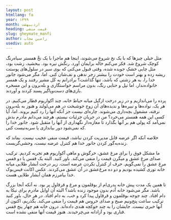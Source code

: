 ```yaml
---
layout: post
htmllang: fa
year: ۱۳۹۹
month: اردیبهشت
heading: قیمت منفی
slug: gheymate_manfi
author: رامین مجاب
usediv: auto
---
```


مثل خیلی چیزها که با یک نخ شروع می‌شوند، اینجا هم ماجرا با یک نخْ همستر سیاه‌رنگ کوچک شروع شد. فکر می‌کنم خاله برایمان آورد. رنگش تیره بود. ببخشید، زشت بود، مثل چایی خشکِ جویده شده، وقتی قبول می‌کنی که بوی سیر در سلول‌های پوستت ریشه زده و بهتر است خودت را بیشتر زجر ندهی و تف‌شان کنی. اما، مگر می‌شود جانور خدا را، به هر زشتی که باشد، تنها گذاشت؟ برادرانم به کَل مشیر رفتند و یک همسر خانواده‌ندار، اما تپل و حنایی رنگ، بدون مراسم خواستگاری و بله‌برون و این مسخره بازی‌های دست‌وپاگیر پسند کردند و آوردند.

پرده را می‌اندازیم و در زیر درخت ازگیل میانه حیاط خانه، چند آکواریوم قطار می‌کنیم. در هر یک، نواده‌ها و نبیره‌ها و ندیده‌های آن زوج خوشبخت در هم می‌لولند و هنوز به بله‌برون نرفته، مشغول بچه‌داری می‌شوند. چاره‌ای نیست جز آنکه آنها را رد کنیم بروند. اما، آیا کسی این همه همستر می‌خرد؟ من در جریان جزئيات نیستم، هرچند می‌دانم مادرم بدش نمی‌آمد که پولی هم بر آنها بگذارد تا مغازه‌دار نگهداری از آنها را متقبل شود. جانور خدا را که نمی‌شود دور بیاندازی یا سربه‌نیست کنی. 

خلاصه آنکه اگر عرضه قابل مدیریت کردن نباشد، قیمت منفی عجیب نیست. بماند که زنده‌به‌گور کردن جانور خدا هم کنترل عرضه نیست، وحشی‌گریست.

ما مشکل فوق را برای مرغ عشق، خرگوش و ماهی آکواریوم هم تجربه کردیم. ترکیب صدای مرغ عشق و میگرن قیمت را منفی می‌کند. باور کنید. البته یک قفس یا دو قفس مرغ عشق را نمی‌گویم. حرف از کنترل نکردن عرضه است. زیر درخت آبشار طلایی میانه خانه توری کشیده بودیم و دو ده مرغ‌عشق در آن عشق می‌کردند. عکس اکانت فیس‌بوک خدا بیامرزم همان آبشار طلایی هست.

تا همین یک مدت پیش خانه پدری‌ام از بوقلمون و مرغ و قرقاول پر بود. نه آنکه آنجا بزرگ باشد. مگر می‌شود خانه آدم بدون موجود زنده باشد؟ البته آن اوایل مادرم برای نیکا به دام افتاد. چند جوجه بوقلمون و قرقاول پیدا کرد و خب، به دام افتاد. در هر حال، باور کنید ترکیب ساعت پنج‌ونیم صبح و صدای خروس هم قیمت را منفی می‌کند. بگذریم، اکنون از آنها خبری نیست. جایشان را به چند خوکچه هندی داده‌اند. درون خانه هم چهار پنج قفس قناری بود و آزادانه می‌چرخیدند. هنوز قیمت آنها منفی نشده است.





